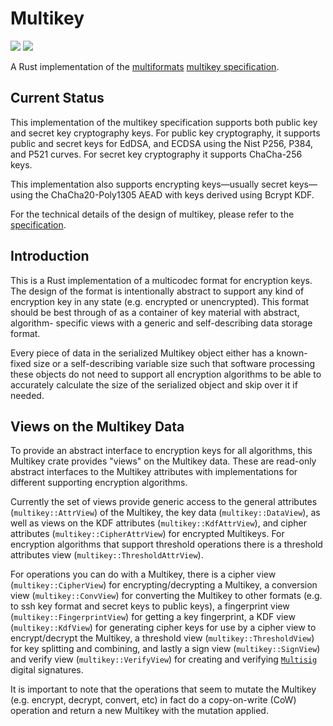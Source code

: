 # Multikey

[![](https://img.shields.io/badge/made%20by-Cryptid%20Technologies-gold.svg?style=flat-square)][0]
[![](https://img.shields.io/badge/project-multiformats-blue.svg?style=flat-square)][1]

A Rust implementation of the [multiformats][1] [multikey specification][2].

## Current Status

This implementation of the multikey specification supports both public key and
secret key cryptography keys. For public key cryptography, it supports public
and secret keys for EdDSA, and ECDSA using the Nist P256, P384, and P521
curves. For secret key cryptography it supports ChaCha-256 keys.

This implementation also supports encrypting keys—usually secret keys—using the
ChaCha20-Poly1305 AEAD with keys derived using Bcrypt KDF.

For the technical details of the design of multikey, please refer to the
[specification][2].

## Introduction

This is a Rust implementation of a multicodec format for encryption keys. The 
design of the format is intentionally abstract to support any kind of
encryption key in any state (e.g. encrypted or unencrypted). This format should
be best through of as a container of key material with abstract, algorithm-
specific views with a generic and self-describing data storage format.

Every piece of data in the serialized Multikey object either has a known-fixed
size or a self-describing variable size such that software processing these
objects do not need to support all encryption algorithms to be able to 
accurately calculate the size of the serialized object and skip over it if 
needed.

## Views on the Multikey Data 

To provide an abstract interface to encryption keys for all algorithms, this 
Multikey crate provides "views" on the Multikey data. These are read-only 
abstract interfaces to the Multikey attributes with implementations for 
different supporting encryption algorithms.

Currently the set of views provide generic access to the general attributes 
(`multikey::AttrView`) of the Multikey, the key data (`multikey::DataView`),
as well as views on the KDF attributes (`multikey::KdfAttrView`), and cipher
attributes (`multikey::CipherAttrView`) for encrypted Multikeys. For encryption
algorithms that support threshold operations there is a threshold attributes 
view (`multikey::ThresholdAttrView`).

For operations you can do with a Multikey, there is a cipher view
(`multikey::CipherView`) for encrypting/decrypting a Multikey, a conversion
view (`multikey::ConvView`) for converting the Multikey to other formats (e.g.
to ssh key format and secret keys to public keys), a fingerprint view
(`multikey::FingerprintView`) for getting a key fingerprint, a KDF view
(`multikey::KdfView`) for generating cipher keys for use by a cipher view to
encrypt/decrypt the Multikey, a threshold view (`multikey::ThresholdView`) for 
key splitting and combining, and lastly a sign view (`multikey::SignView`) and 
verify view (`multikey::VerifyView`) for creating and verifying [`Multisig`][3]
digital signatures.

It is important to note that the operations that seem to mutate the Multikey 
(e.g. encrypt, decrypt, convert, etc) in fact do a copy-on-write (CoW)
operation and return a new Multikey with the mutation applied.

[0]: https://cryptid.tech
[1]: https://github.com/multiformats/multiformats
[2]: https://github.com/cryptidtech/provenance-specifications/blob/main/specifications/multikey.made
[3]: https://github.com/cryptidtech/multisig

